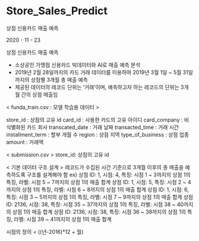 # Store_Sales_Predict
상점 신용카드 매출 예측

2020 - 11 - 23



상점 신용카드 매출 예측

- 소상공인 가맹점 신용카드 빅데이터와 AI로 매출 예측 분석
- 2019년 2월 28일까지의 카드 거래 데이터를 이용하여 2019년 3월 1일 ~ 5월 31일까지의 상점별 3개월 총 매출 예측
- 제공된 데이터의 레코드 단위는 ‘거래’이며, 예측하고자 하는 레코드의 단위는 3개월 간의 상점 매출임


< funda_train.csv : 모델 학습용 데이터 >

store_id : 상점의 고유 id
card_id : 사용한 카드의 고유 아이디
card_company : 비식별화된 카드 회사
transcated_date : 거래 날짜
transacted_time : 거래 시간
installment_term : 할부 개월 수
region : 상점 지역
type_of_business : 상점 업종
amount : 거래액


< submission.csv >
store_id: 상점의 고유 id


< 기본 데이터 구조 설계 >
레코드가 수집된 시간 기준으로 3개월 이후의 총 매출을 예측하도록 구조를 설계해야 함
ex)
상점 ID: 1, 시점: 4, 특징: 시점 1 ~ 3까지의 상점 1의 특징, 라벨: 시점 5 ~ 7까지의 상점 1의 매출 합계
상점 ID: 1, 시점: 5, 특징: 시점 2 ~ 4까지의 상점 1의 특징, 라벨: 시점 6 ~ 8까지의 상점 1의 매출 합계
상점 ID: 1, 시점: 6, 특징: 시점 3 ~ 5까지의 상점 1의 특징, 라벨: 시점 7 ~ 9까지의 상점 1의 매출 합계
상점 ID: 2136, 시점: 38, 특징: 시점 35 ~ 37까지의 상점 1의 특징, 라벨: 시점 38 ~ 40까지의 상점 1의 매출 합계
상점 ID: 2136, 시점: 38, 특징: 시점 36 ~ 38까지의 상점 1의 특징, 라벨: 시점 39 ~ 41까지의 상점 1의 매출 합계

시점의 정의 = ((년-2016)*12 + 월)
